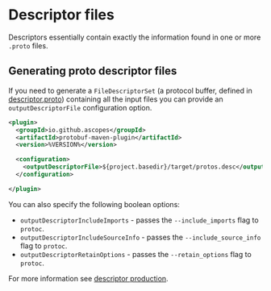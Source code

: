 # Descriptor files

Descriptors essentially contain exactly the information found in one or more `.proto` files.

## Generating proto descriptor files

If you need to generate a `FileDescriptorSet` (a protocol buffer, defined in 
[descriptor.proto](https://github.com/protocolbuffers/protobuf/blob/main/src/google/protobuf/descriptor.proto))
containing all the input files you can provide an `outputDescriptorFile` configuration option.

```xml
<plugin>
  <groupId>io.github.ascopes</groupId>
  <artifactId>protobuf-maven-plugin</artifactId>
  <version>%VERSION%</version>

  <configuration>
    <outputDescriptorFile>${project.basedir}/target/protos.desc</outputDescriptorFile>
  </configuration>

</plugin>
```

You can also specify the following boolean options:

- `outputDescriptorIncludeImports` - passes the `--include_imports` flag to `protoc`.
- `outputDescriptorIncludeSourceInfo` - passes the `--include_source_info` flag to `protoc`.
- `outputDescriptorRetainOptions` - passes the `--retain_options` flag to `protoc`.

For more information see [descriptor production](https://protobuf.com/docs/descriptors#descriptor-production).
